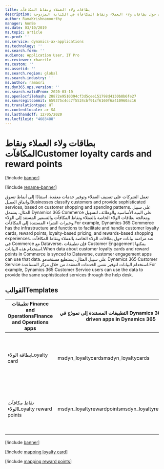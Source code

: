 ```yaml
---
title: بطاقات ولاء العملاء ونقاط المكافآت
description: يصف هذا الموضوع تكامل البيانات حول بطاقات ولاء العملاء ونقاط المكافأة في الكتابة المزدوجة.
author: RamaKrishnamoorthy
manager: AnnBe
ms.date: 03/10/2019
ms.topic: article
ms.prod: ''
ms.service: dynamics-ax-applications
ms.technology: ''
ms.search.form: ''
audience: Application User, IT Pro
ms.reviewer: rhaertle
ms.custom: ''
ms.assetid: ''
ms.search.region: global
ms.search.industry: ''
ms.author: ramasri
ms.dyn365.ops.version: ''
ms.search.validFrom: 2020-03-10
ms.openlocfilehash: 28872e9510394cf3d5cee151798d4130b8b6fe27
ms.sourcegitcommit: 659375c4cc7f5524cbf91cf6160f6a410960ac16
ms.translationtype: HT
ms.contentlocale: ar-SA
ms.lasthandoff: 12/05/2020
ms.locfileid: "4683488"
---
```

# <a name="customer-loyalty-cards-and-reward-points"></a><span data-ttu-id="0be87-103">بطاقات ولاء العملاء ونقاط المكافآت</span><span class="sxs-lookup"><span data-stu-id="0be87-103">Customer loyalty cards and reward points</span></span>

[!include [banner](../../includes/banner.md)]

[!include [rename-banner](~/includes/cc-data-platform-banner.md)]

<span data-ttu-id="0be87-104">تعمل الشركات على تصنيف العملاء وتوفير خدمات معقدة، استنادًا إلى أنماط تسوق وانفاق العميل.</span><span class="sxs-lookup"><span data-stu-id="0be87-104">Businesses classify customers and provide sophisticated services, based on customer shopping and spending patterns.</span></span> <span data-ttu-id="0be87-105">على سبيل المثال، يشتمل Dynamics 365 Commerce على البنية الأساسية والوظائف لتسهيل ومعالجة بطاقات الولاء الخاصة بالعملاء ونقاط المكافآت والتسعير المستند إلى الولاء وخبرات الشراء المستندة إلى المكافآت.</span><span class="sxs-lookup"><span data-stu-id="0be87-105">For example, Dynamics 365 Commerce has the infrastructure and functions to facilitate and handle customer loyalty cards, reward points, loyalty-based pricing, and rewards-based shopping experiences.</span></span> <span data-ttu-id="0be87-106">عند مزامنة بيانات حول بطاقات الولاء الخاصة بالعملاء ونقاط المكافآت في Commerce مع Dataverse، فإن تطبيقات Customer Engagement يمكنها استخدام هذه البيانات.</span><span class="sxs-lookup"><span data-stu-id="0be87-106">When data about customer loyalty cards and reward points in Commerce is synced to Dataverse, customer engagement apps can use that data.</span></span> <span data-ttu-id="0be87-107">على سبيل المثال، يستطيع مستخدمو Dynamics 365 Customer Service استخدام البيانات لتوفير نفس الخدمات المعقدة من خلال مركز المساعدة.</span><span class="sxs-lookup"><span data-stu-id="0be87-107">For example, Dynamics 365 Customer Service users can use the data to provide the same sophisticated services through the help desk.</span></span>

## <a name="templates"></a><span data-ttu-id="0be87-108">القوالب</span><span class="sxs-lookup"><span data-stu-id="0be87-108">Templates</span></span>

| <span data-ttu-id="0be87-109">تطبيقات Finance and Operations</span><span class="sxs-lookup"><span data-stu-id="0be87-109">Finance and Operations apps</span></span> | <span data-ttu-id="0be87-110">التطبيقات المستندة إلى نموذج في Dynamics 365</span><span class="sxs-lookup"><span data-stu-id="0be87-110">Model-driven apps in Dynamics 365</span></span> | <span data-ttu-id="0be87-111">‏‏الوصف</span><span class="sxs-lookup"><span data-stu-id="0be87-111">Description</span></span> |
|-----------------------------|-----------------------------------|-------------|
| <span data-ttu-id="0be87-112">بطاقة الولاء</span><span class="sxs-lookup"><span data-stu-id="0be87-112">Loyalty card</span></span>                | <span data-ttu-id="0be87-113">msdyn\_loyaltycards</span><span class="sxs-lookup"><span data-stu-id="0be87-113">msdyn\_loyaltycards</span></span>               | <span data-ttu-id="0be87-114">يقوم هذا القالب بمزامنة معلومات بطاقات ولاء العملاء.</span><span class="sxs-lookup"><span data-stu-id="0be87-114">This template syncs information about customer loyalty cards.</span></span> |
| <span data-ttu-id="0be87-115">نقاط مكافآت الولاء</span><span class="sxs-lookup"><span data-stu-id="0be87-115">Loyalty reward points</span></span>       | <span data-ttu-id="0be87-116">msdyn\_loyaltyrewardpoints</span><span class="sxs-lookup"><span data-stu-id="0be87-116">msdyn\_loyaltyrewardpoints</span></span>        | <span data-ttu-id="0be87-117">يقوم هذا القالب بمزامنة معلومات نقاط مكافآت العملاء.</span><span class="sxs-lookup"><span data-stu-id="0be87-117">This template syncs information about customer reward points.</span></span> |

[!include [banner](../../includes/dual-write-symbols.md)]

[!include [mapping loyalty card](includes/LoyaltyCard-msdyn-loyaltycards.md)]

[!include [mapping reward points](includes/LoyaltyRewardPoints-msdyn-loyaltyrewardpoints.md)]
